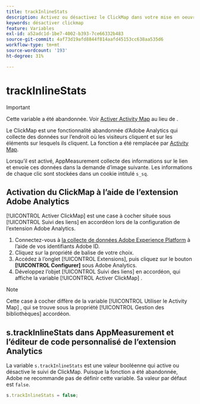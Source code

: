 ```yaml
---
title: trackInlineStats
description: Activez ou désactivez le ClickMap dans votre mise en oeuvre.
keywords: désactiver clickmap
feature: Variables
exl-id: a52adc1d-1be7-4002-b393-7ce66332b483
source-git-commit: 4af73d19afd8844f814aafd45153cc638aa535d6
workflow-type: tm+mt
source-wordcount: '193'
ht-degree: 31%

---
```


# trackInlineStats

>[!IMPORTANT]
>
>Cette variable a été abandonnée. Voir [Activer Activity Map](/help/analyze/activity-map/activitymap-getting-started/activitymap-enable.md) au lieu de .

Le ClickMap est une fonctionnalité abandonnée d’Adobe Analytics qui collecte des données sur l’endroit où les visiteurs cliquent et sur les éléments sur lesquels ils cliquent. La fonction a été remplacée par [Activity Map](/help/analyze/activity-map/activity-map.md).

Lorsqu’il est activé, AppMeasurement collecte des informations sur le lien et envoie ces données dans la demande d’image suivante. Les informations de chaque clic sont stockées dans un cookie intitulé `s_sq`.

## Activation du ClickMap à l’aide de l’extension Adobe Analytics

[!UICONTROL Activer ClickMap] est une case à cocher située sous [!UICONTROL Suivi des liens] en accordéon lors de la configuration de l’extension Adobe Analytics.

1. Connectez-vous à [la collecte de données Adobe Experience Platform](https://experience.adobe.com/data-collection) à l’aide de vos identifiants Adobe ID.
2. Cliquez sur la propriété de balise de votre choix.
3. Accédez à l’onglet [!UICONTROL Extensions], puis cliquez sur le bouton **[!UICONTROL Configurer]** sous Adobe Analytics.
4. Développez l’objet [!UICONTROL Suivi des liens] en accordéon, qui affiche la variable [!UICONTROL Activer ClickMap] .

>[!NOTE]
>
>Cette case à cocher diffère de la variable [!UICONTROL Utiliser le Activity Map] , qui se trouve sous la propriété [!UICONTROL Gestion des bibliothèques] accordéon.

## s.trackInlineStats dans AppMeasurement et l’éditeur de code personnalisé de l’extension Analytics

La variable `s.trackInlineStats` est une valeur booléenne qui active ou désactive le suivi de ClickMap. Puisque la fonction a été abandonnée, Adobe ne recommande pas de définir cette variable. Sa valeur par défaut est `false`.

```js
s.trackInlineStats = false;
```

